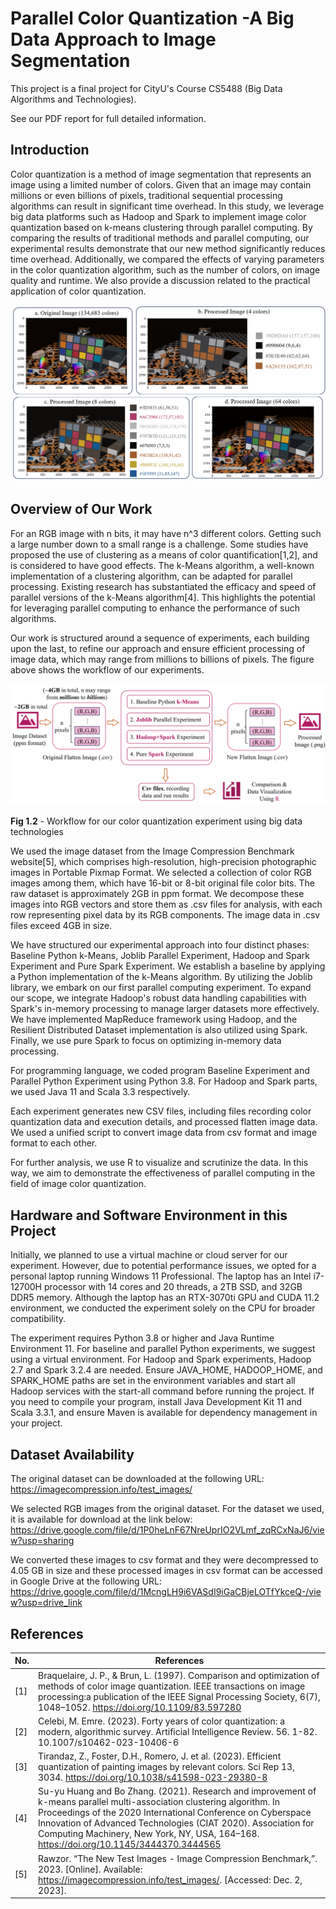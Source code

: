 # Parallel Color Quantization -A Big Data Approach to Image Segmentation

This project is a final project for CityU's Course CS5488 (Big Data Algorithms and Technologies).

See our PDF report for full detailed information.

## Introduction

Color quantization is a method of image segmentation that represents an image using a limited number of colors. Given that an image may contain millions or even billions of pixels, traditional sequential processing algorithms can result in significant time overhead. In this study, we leverage big data platforms such as Hadoop and Spark to implement image color quantization based on k-means clustering through parallel computing. By comparing the results of traditional methods and parallel computing, our experimental results demonstrate that our new method significantly reduces time overhead. Additionally, we compared the effects of varying parameters in the color quantization algorithm, such as the number of colors, on image quality and runtime. We also provide a discussion related to the practical application of color quantization.

![a](_img//b.png)



## Overview of Our Work

For an RGB image with n bits, it may have n^3 different colors. Getting such a large number down to a small range is a challenge. Some studies have proposed the use of clustering as a means of color quantification[1,2], and is considered to have good effects. The k-Means algorithm, a well-known implementation of a clustering algorithm, can be adapted for parallel processing. Existing research has substantiated the efficacy and speed of parallel versions of the k-Means algorithm[4]. This highlights the potential for leveraging parallel computing to enhance the performance of such algorithms.

 

Our work is structured around a sequence of experiments, each building upon the last, to refine our approach and ensure efficient processing of image data, which may range from millions to billions of pixels. The figure above shows the workflow of our experiments.

 

![b](_img//a.png)

**Fig 1.2** - Workflow for our color quantization experiment using big data technologies

 

We used the image dataset from the Image Compression Benchmark website[5], which comprises high-resolution, high-precision photographic images in Portable Pixmap Format. We selected a collection of color RGB images among them, which have 16-bit or 8-bit original file color bits. The raw dataset is approximately 2GB in ppm format. We decompose these images into RGB vectors and store them as .csv files for analysis, with each row representing pixel data by its RGB components. The image data in .csv files exceed 4GB in size.

 

We have structured our experimental approach into four distinct phases: Baseline Python k-Means, Joblib Parallel Experiment, Hadoop and Spark Experiment and Pure Spark Experiment. We establish a baseline by applying a Python implementation of the k-Means algorithm. By utilizing the Joblib library, we embark on our first parallel computing experiment. To expand our scope, we integrate Hadoop's robust data handling capabilities with Spark's in-memory processing to manage larger datasets more effectively. We have implemented MapReduce framework using Hadoop, and the Resilient Distributed Dataset implementation is also utilized using Spark. Finally, we use pure Spark to focus on optimizing in-memory data processing.

For programming language, we coded program Baseline Experiment and Parallel Python Experiment using Python 3.8. For Hadoop and Spark parts, we used Java 11 and Scala 3.3 respectively.

Each experiment generates new CSV files, including files recording color quantization data and execution details, and processed flatten image data. We used a unified script to convert image data from csv format and image format to each other. 

For further analysis, we use R to visualize and scrutinize the data. In this way, we aim to demonstrate the effectiveness of parallel computing in the field of image color quantization.



## Hardware and Software Environment in this Project

Initially, we planned to use a virtual machine or cloud server for our experiment. However, due to potential performance issues, we opted for a personal laptop running Windows 11 Professional. The laptop has an Intel i7-12700H processor with 14 cores and 20 threads, a 2TB SSD, and 32GB DDR5 memory. Although the laptop has an RTX-3070ti GPU and CUDA 11.2 environment, we conducted the experiment solely on the CPU for broader compatibility.

 

The experiment requires Python 3.8 or higher and Java Runtime Environment 11. For baseline and parallel Python experiments, we suggest using a virtual environment. For Hadoop and Spark experiments, Hadoop 2.7 and Spark 3.2.4 are needed. Ensure JAVA_HOME, HADOOP_HOME, and SPARK_HOME paths are set in the environment variables and start all Hadoop services with the start-all command before running the project. If you need to compile your program, install Java Development Kit 11 and Scala 3.3.1, and ensure Maven is available for dependency management in your project.

## Dataset Availability

The original dataset can be downloaded at the following URL: 
https://imagecompression.info/test_images/

We selected RGB images from the original dataset. For the dataset we used, it is available for download at the link below:
https://drive.google.com/file/d/1P0heLnF67NreUprIO2VLmf_zqRCxNaJ6/view?usp=sharing

We converted these images to csv format and they were decompressed to 4.05 GB in size and these processed images in csv format can be accessed in Google Drive at the following URL:
https://drive.google.com/file/d/1McngLH9i6VASdI9iGaCBjeLOTfYkceQ-/view?usp=drive_link


## References

| No. | References |
| ---- | ------------------------------------------------------------ |
| [1]  | Braquelaire,  J. P., & Brun, L. (1997). Comparison and optimization of methods of color  image quantization. IEEE transactions on image processing:a publication of  the IEEE Signal Processing Society, 6(7), 1048–1052.  https://doi.org/10.1109/83.597280 |
| [2]  | Celebi, M. Emre.  (2023). Forty years of color quantization: a modern, algorithmic survey.  Artificial Intelligence Review. 56. 1-82. 10.1007/s10462-023-10406-6 |
| [3]  | Tirandaz, Z.,  Foster, D.H., Romero, J. et al. (2023). Efficient quantization of painting images by  relevant colors. Sci Rep 13, 3034. https://doi.org/10.1038/s41598-023-29380-8 |
| [4]  | Su-yu Huang and Bo Zhang. (2021).  Research and improvement of k-means parallel multi-association clustering algorithm.  In Proceedings of the 2020 International Conference on Cyberspace Innovation  of Advanced Technologies (CIAT 2020). Association for Computing Machinery,  New York, NY, USA, 164–168. https://doi.org/10.1145/3444370.3444565 |
| [5]  | Rawzor. “The New Test Images - Image Compression  Benchmark,”. 2023. [Online]. Available:  https://imagecompression.info/test_images/. [Accessed: Dec. 2, 2023]. |


